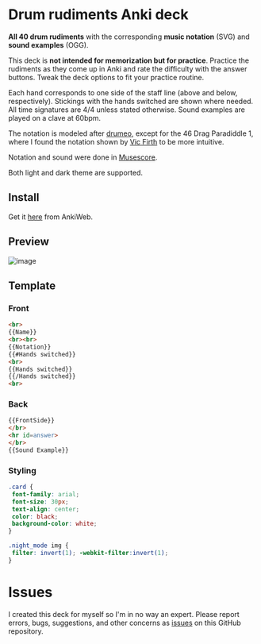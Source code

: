 # Drum rudiments Anki deck

**All 40 drum rudiments** with the corresponding **music notation** (SVG) and **sound examples** (OGG).

This deck is **not intended for memorization but for practice**. Practice the rudiments as they come up in Anki and rate the difficulty with the answer buttons. Tweak the deck options to fit your practice routine.

Each hand corresponds to one side of the staff line (above and below, respectively). Stickings with the hands switched are shown where needed.
All time signatures are 4/4 unless stated otherwise. 
Sound examples are played on a clave at 60bpm.

The notation is modeled after [drumeo](https://www.drumeo.com/beat/rudiments/), except for the 46 Drag Paradiddle 1, where I found the notation shown by [Vic Firth](https://vicfirth.zildjian.com/education/40-essential-rudiments.html) to be more intuitive.

Notation and sound were done in [Musescore](https://musescore.org/en).

Both light and dark theme are supported.

## Install
Get it [here](https://ankiweb.net/shared/info/35413279) from AnkiWeb.

## Preview
![image](https://user-images.githubusercontent.com/31477160/179700959-ba7deb23-f81f-4c95-9dea-89e17b909a9c.png)

## Template

### Front
```html
<br>
{{Name}}
<br><br>
{{Notation}}
{{#Hands switched}}
<br>
{{Hands switched}}
{{/Hands switched}}
<br>
```

### Back
```html
{{FrontSide}}
</br>
<hr id=answer>
</br>
{{Sound Example}}
```

### Styling
```css
.card {
 font-family: arial;
 font-size: 30px;
 text-align: center;
 color: black;
 background-color: white;
}

.night_mode img {
 filter: invert(1); -webkit-filter:invert(1);
}
```

# Issues

I created this deck for myself so I'm in no way an expert. Please report errors, bugs, suggestions, and other concerns as [issues](https://github.com/Munzu/anki_drum_rudiments/issues) on this GitHub repository.
